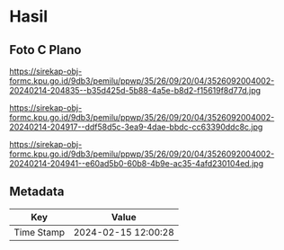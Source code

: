 # Hasil

## Foto C Plano

https://sirekap-obj-formc.kpu.go.id/9db3/pemilu/ppwp/35/26/09/20/04/3526092004002-20240214-204835--b35d425d-5b88-4a5e-b8d2-f15619f8d77d.jpg

https://sirekap-obj-formc.kpu.go.id/9db3/pemilu/ppwp/35/26/09/20/04/3526092004002-20240214-204917--ddf58d5c-3ea9-4dae-bbdc-cc63390ddc8c.jpg

https://sirekap-obj-formc.kpu.go.id/9db3/pemilu/ppwp/35/26/09/20/04/3526092004002-20240214-204941--e60ad5b0-60b8-4b9e-ac35-4afd230104ed.jpg


## Metadata

| Key        | Value               |
| ---------- | ------------------- |
| Time Stamp | 2024-02-15 12:00:28 |



